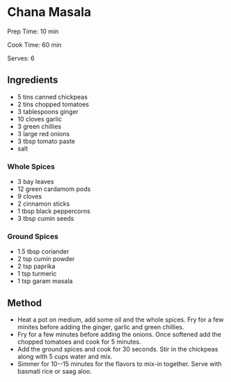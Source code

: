 # Chana Masala

Prep Time: 10 min

Cook Time: 60 min

Serves: 6

## Ingredients

- 5 tins canned chickpeas
- 2 tins chopped tomatoes
- 3 tablespoons ginger
- 10 cloves garlic
- 3 green chillies
- 3 large red onions
- 3 tbsp tomato paste
- salt

### Whole Spices

- 3 bay leaves
- 12 green cardamom pods
- 9 cloves
- 2 cinnamon sticks
- 1 tbsp black peppercorns
- 3 tbsp cumin seeds

### Ground Spices

- 1.5 tbsp coriander
- 2 tsp cumin powder
- 2 tsp paprika
- 1 tsp turmeric
- 1 tsp garam masala

## Method

- Heat a pot on medium, add some oil and the whole spices. Fry for a few minites before adding the ginger, garlic and green chillies.
- Fry for a few minutes before adding the onions. Once softened add the chopped tomatoes and cook for 5 minutes.
- Add the ground spices and cook for 30 seconds. Stir in the chickpeas along with 5 cups water and mix.
- Simmer for 10--15 minutes for the flavors to mix-in together. Serve with basmati rice or saag aloo.
